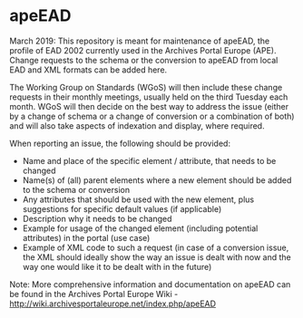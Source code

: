 # apeEAD
March 2019: 
This repository is meant for maintenance of apeEAD, the profile of EAD 2002 currently used in the Archives Portal Europe (APE). 
Change requests to the schema or the conversion to apeEAD from local EAD and XML formats can be added here. 

The Working Group on Standards (WGoS) will then include these change requests in their monthly meetings, usually held on the third
Tuesday each month. WGoS will then decide on the best way to address the issue (either by a change of schema or a change of conversion
or a combination of both) and will also take aspects of indexation and display, where required.

When reporting an issue, the following should be provided:
* Name and place of the specific element / attribute, that needs to be changed
* Name(s) of (all) parent elements where a new element should be added to the schema or conversion
* Any attributes that should be used with the new element, plus suggestions for specific default values (if applicable) 
* Description why it needs to be changed
* Example for usage of the changed element (including potential attributes) in the portal (use case)
* Example of XML code to such a request (in case of a conversion issue, the XML should ideally show the way an issue is dealt with now 
  and the way one would like it to be dealt with in the future)


Note:
More comprehensive information and documentation on apeEAD can be found in the Archives Portal Europe Wiki - http://wiki.archivesportaleurope.net/index.php/apeEAD
